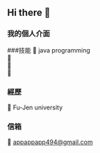 ## Hi there 👋

<!--
**MING49663/MING49663** is a ✨ _special_ ✨ repository because its `README.md` (this file) appears on your GitHub profile.

Here are some ideas to get you started:

- 🔭 I’m currently working on ...
- 🌱 I’m currently learning ...
- 👯 I’m looking to collaborate on ...
- 🤔 I’m looking for help with ...
- 💬 Ask me about ...
- 📫 How to reach me: ...
- 😄 Pronouns: ...
- ⚡ Fun fact: ...
-->

### 我的個人介面

###技能
:lion:  java programming\
:tiger2:  \
:cake:  \
:apple: 

### 經歷
:ant: Fu-Jen university

### 信箱
:ant: appappapp494@gmail.com
